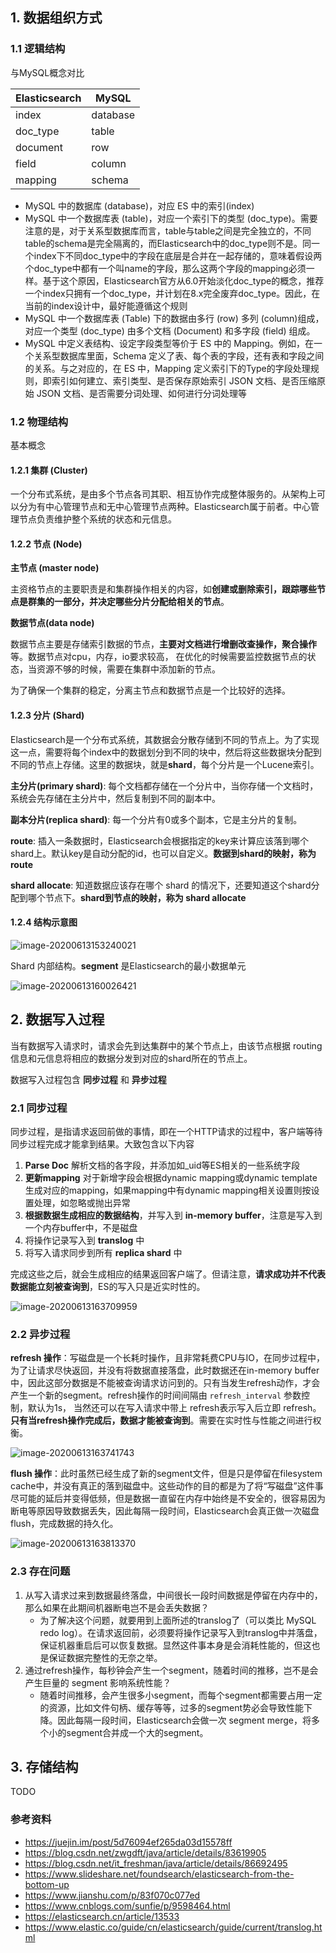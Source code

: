 ## 1. 数据组织方式



### 1.1 逻辑结构

与MySQL概念对比

| Elasticsearch | MySQL    |
| ------------- | -------- |
| index         | database |
| doc_type      | table    |
| document      | row      |
| field         | column   |
| mapping       | schema   |

- MySQL 中的数据库 (database)，对应 ES 中的索引(index)
- MySQL 中一个数据库表 (table)，对应一个索引下的类型 (doc_type)。需要注意的是，对于关系型数据库而言，table与table之间是完全独立的，不同table的schema是完全隔离的，而Elasticsearch中的doc_type则不是。同一个index下不同doc_type中的字段在底层是合并在一起存储的，意味着假设两个doc_type中都有一个叫name的字段，那么这两个字段的mapping必须一样。基于这个原因，Elasticsearch官方从6.0开始淡化doc_type的概念，推荐一个index只拥有一个doc_type，并计划在8.x完全废弃doc_type。因此，在当前的index设计中，最好能遵循这个规则
- MySQL 中一个数据库表 (Table) 下的数据由多行 (row) 多列 (column)组成，对应一个类型 (doc_type) 由多个文档 (Document) 和多字段 (field) 组成。
- MySQL 中定义表结构、设定字段类型等价于 ES 中的 Mapping。例如，在一个关系型数据库里面，Schema 定义了表、每个表的字段，还有表和字段之间的关系。与之对应的，在 ES 中，Mapping 定义索引下的Type的字段处理规则，即索引如何建立、索引类型、是否保存原始索引 JSON 文档、是否压缩原始 JSON 文档、是否需要分词处理、如何进行分词处理等



### 1.2 物理结构

基本概念

#### 1.2.1 集群 (Cluster)

一个分布式系统，是由多个节点各司其职、相互协作完成整体服务的。从架构上可以分为有中心管理节点和无中心管理节点两种。Elasticsearch属于前者。中心管理节点负责维护整个系统的状态和元信息。

#### 1.2.2 节点 (Node)

**主节点 (master node)**

主资格节点的主要职责是和集群操作相关的内容，如**创建或删除索引，跟踪哪些节点是群集的一部分，并决定哪些分片分配给相关的节点**。

**数据节点(data node)**

数据节点主要是存储索引数据的节点，**主要对文档进行增删改查操作，聚合操作**等。数据节点对cpu，内存，io要求较高， 在优化的时候需要监控数据节点的状态，当资源不够的时候，需要在集群中添加新的节点。

为了确保一个集群的稳定，分离主节点和数据节点是一个比较好的选择。 

#### 1.2.3 分片 (Shard)

Elasticsearch是一个分布式系统，其数据会分散存储到不同的节点上。为了实现这一点，需要将每个index中的数据划分到不同的块中，然后将这些数据块分配到不同的节点上存储。这里的数据块，就是**shard**，每个分片是一个Lucene索引。

**主分片(primary shard)**: 每个文档都存储在一个分片中，当你存储一个文档时，系统会先存储在主分片中，然后复制到不同的副本中。

**副本分片(replica shard)**: 每一个分片有0或多个副本，它是主分片的复制。

**route**: 插入一条数据时，Elasticsearch会根据指定的key来计算应该落到哪个shard上。默认key是自动分配的id，也可以自定义。**数据到shard的映射，称为route**

**shard allocate**: 知道数据应该存在哪个 shard 的情况下，还要知道这个shard分配到哪个节点下。**shard到节点的映射，称为 shard allocate**

#### 1.2.4 结构示意图

![image-20200613153240021](./image/image-20200613153240021.png)



Shard 内部结构。**segment** 是Elasticsearch的最小数据单元

![image-20200613160026421](./image/image-20200613160026421.png)



## 2. 数据写入过程

当有数据写入请求时，请求会先到达集群中的某个节点上，由该节点根据 routing 信息和元信息将相应的数据分发到对应的shard所在的节点上。

数据写入过程包含 **同步过程** 和 **异步过程**

### 2.1 同步过程

同步过程，是指请求返回前做的事情，即在一个HTTP请求的过程中，客户端等待同步过程完成才能拿到结果。大致包含以下内容

1. **Parse Doc**
   解析文档的各字段，并添加如_uid等ES相关的一些系统字段
2. **更新mapping**
   对于新增字段会根据dynamic mapping或dynamic template生成对应的mapping，如果mapping中有dynamic mapping相关设置则按设置处理，如忽略或抛出异常
3. **根据数据生成相应的数据结构**，并写入到 **in-memory buffer**，注意是写入到一个内存buffer中，不是磁盘
4. 将操作记录写入到 **translog** 中
5. 将写入请求同步到所有 **replica shard** 中

完成这些之后，就会生成相应的结果返回客户端了。但请注意，**请求成功并不代表数据能立刻被查询到**，ES的写入只是近实时性的。

![image-20200613163709959](./image/image-20200613163709959.png)



### 2.2 异步过程

**refresh 操作**：写磁盘是一个长耗时操作，且非常耗费CPU与IO，在同步过程中，为了让请求尽快返回，并没有将数据直接落盘，此时数据还在in-memory buffer中，因此这部分数据是不能被查询请求访问到的。只有当发生refresh动作，才会产生一个新的segment。refresh操作的时间间隔由 `refresh_interval` 参数控制，默认为1s， 当然还可以在写入请求中带上 refresh表示写入后立即 refresh。**只有当refresh操作完成后，数据才能被查询到**。需要在实时性与性能之间进行权衡。

![image-20200613163741743](./image/image-20200613163741743.png)

**flush 操作**：此时虽然已经生成了新的segment文件，但是只是停留在filesystem cache中，并没有真正的落到磁盘中。这些动作的目的都是为了将“写磁盘”这件事尽可能的延后并变得低频，但是数据一直留在内存中始终是不安全的，很容易因为断电等原因导致数据丢失，因此每隔一段时间，Elasticsearch会真正做一次磁盘flush，完成数据的持久化。

![image-20200613163813370](./image/image-20200613163813370.png)

### 2.3 存在问题

1. 从写入请求过来到数据最终落盘，中间很长一段时间数据是停留在内存中的，那么如果在此期间机器断电岂不是会丢失数据？
   - 为了解决这个问题，就要用到上面所述的translog了（可以类比 MySQL redo log）。在请求返回前，必须要将操作记录写入到translog中并落盘，保证机器重启后可以恢复数据。显然这件事本身是会消耗性能的，但这也是保证数据完整性的无奈之举。
2. 通过refresh操作，每秒钟会产生一个segment，随着时间的推移，岂不是会产生巨量的 segment 影响系统性能？
   - 随着时间推移，会产生很多小segment，而每个segment都需要占用一定的资源，比如文件句柄、缓存等等，过多的segment势必会导致性能下降。因此每隔一段时间，Elasticsearch会做一次 segment merge，将多个小的segment合并成一个大的segment。



## 3. 存储结构

TODO



### 参考资料

- https://juejin.im/post/5d76094ef265da03d15578ff
- https://blog.csdn.net/zwgdft/java/article/details/83619905
- https://blog.csdn.net/it_freshman/java/article/details/86692495
- https://www.slideshare.net/foundsearch/elasticsearch-from-the-bottom-up
- https://www.jianshu.com/p/83f070c077ed
- https://www.cnblogs.com/sunfie/p/9598464.html
- https://elasticsearch.cn/article/13533
- https://www.elastic.co/guide/cn/elasticsearch/guide/current/translog.html

